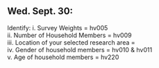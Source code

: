 ## Wed. Sept. 30:
Identify:
i.	Survey Weights = hv005 \
ii.	Number of Household Members = hv009 \
iii.	Location of your selected research area =  \
iv.	Gender of household members = hv010 & hv011 \
v.	Age of household members = hv220
